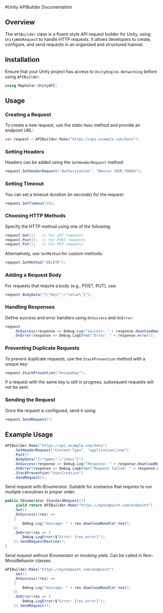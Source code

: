 #Unity APIBuilder Documentation

## Overview
The `APIBuilder` class is a fluent-style API request builder for Unity, using `UnityWebRequest` to handle HTTP requests. It allows developers to create, configure, and send requests in an organized and structured manner.

## Installation
Ensure that your Unity project has access to `UnityEngine.Networking` before using `APIBuilder`.

```csharp
using Maphatar.UnityAPI;
```

## Usage

### Creating a Request
To create a new request, use the static `Make` method and provide an endpoint URL:

```csharp
var request = APIBuilder.Make("https://api.example.com/data");
```

### Setting Headers
Headers can be added using the `SetHeaderRequest` method:

```csharp
request.SetHeaderRequest("Authorization", "Bearer YOUR_TOKEN");
```

### Setting Timeout
You can set a timeout duration (in seconds) for the request:

```csharp
request.SetTimeout(10);
```

### Choosing HTTP Methods
Specify the HTTP method using one of the following:

```csharp
request.Get();   // For GET requests
request.Post();  // For POST requests
request.Put();   // For PUT requests
```
Alternatively, use `SetMethod` for custom methods:

```csharp
request.SetMethod("DELETE");
```

### Adding a Request Body
For requests that require a body (e.g., POST, PUT), use:

```csharp
request.BodyData("{\"key\":\"value\"}");
```

### Handling Responses
Define success and error handlers using `OnSuccess` and `OnError`:

```csharp
request
    .OnSuccess(response => Debug.Log("Success: " + response.downloadHandler.text))
    .OnError(response => Debug.LogError("Error: " + response.error));
```

### Preventing Duplicate Requests
To prevent duplicate requests, use the `StackPrevention` method with a unique key:

```csharp
request.StackPrevention("UniqueKey");
```
If a request with the same key is still in progress, subsequent requests will not be sent.

### Sending the Request
Once the request is configured, send it using:

```csharp
request.SendRequest();
```

## Example Usage

```csharp
APIBuilder.Make("https://api.example.com/data")
    .SetHeaderRequest("Content-Type", "application/json")
    .Post()
    .BodyData("{\"name\":\"John\"}")
    .OnSuccess(response => Debug.Log("Response: " + response.downloadHandler.text))
    .OnError(response => Debug.LogError("Request failed: " + response.error))
    .StackPrevention("UserCreation")
    .SendRequest();
``` 

Send request with IEnumerator. Suitable for scenarios that requires to run multiple coroutines in proper order. 

```csharp
public IEnumerator StandardRequest(){
     yield return APIBuilder.Make("https://mynedpoint.com/endpoint")
    .Get() 
    .OnSuccess((res) =>
    {
        Debug.Log("message: " + res.downloadHandler.text); 
    })
    .OnError(res => {
        Debug.LogError($"Error: {res.error}"); 
    }).SendRequestRoutine();
}
```

Send request without IEnumerator or invoking yield. Can be called in Non-MonoBehavior classes. 

```csharp
APIBuilder.Make("https://mynedpoint.com/endpoint")
    .Get() 
    .OnSuccess((res) =>
    {
        Debug.Log("message: " + res.downloadHandler.text); 
    })
    .OnError(res => {
        Debug.LogError($"Error: {res.error}"); 
    }).SendRequest();
```
